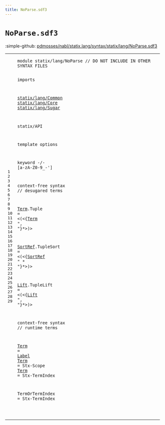 ```yaml
---
title: NoParse.sdf3
---
```


# `NoParse.sdf3`

:simple-github: [pdmosses/nabl/statix.lang/syntax/statix/lang/NoParse.sdf3]

[pdmosses/nabl/statix.lang/syntax/statix/lang/NoParse.sdf3]: https://github.com/pdmosses/nabl/blob/master/statix.lang/syntax/statix/lang/NoParse.sdf3 "The source file on GitHub"

<div class="sdf3"><table class="highlighttable"><tbody><tr><td class="linenos"><div class="linenodiv"><pre><span></span>1
2
3
4
5
6
7
8
9
10
11
12
13
14
15
16
17
18
19
20
21
22
23
24
25
26
27
28
29
</pre></div></td>
<td class="code"><pre><code><span class="keyword">module</span> <span id="statix/lang/NoParse_7_26" title="Not referenced locally, nor via imports">statix/lang/NoParse</span> <span class="layout">// DO NOT INCLUDE IN OTHER SYNTAX FILES</span>

<span class="keyword">imports</span>

  <a href="../Common.sdf3#statix/lang/Common_7_25" id="statix/lang/Common_79_97" title="Defined at ../Common.sdf3 line 1">statix/lang/Common</a>
  <a href="../Core.sdf3#statix/lang/Core_7_23" id="statix/lang/Core_100_116" title="Defined at ../Core.sdf3 line 1">statix/lang/Core</a>
  <a href="../Sugar.sdf3#statix/lang/Sugar_7_24" id="statix/lang/Sugar_119_136" title="Defined at ../Sugar.sdf3 line 1">statix/lang/Sugar</a>

  <span title="External reference">statix/API</span>

<span class="keyword">template options</span>

  <span class="keyword">keyword</span> -/- [<span class="cons_Regular">a</span>-<span class="cons_Regular">z</span><span class="cons_Regular">A</span>-<span class="cons_Regular">Z</span><span class="cons_Regular">0</span>-<span class="cons_Regular">9</span>\_\-\']

<span class="keyword">context-free syntax</span> <span class="layout">// desugared terms</span>

  <a href="#Term_262_266" id="Term_245_249" title="Referenced at line 17">Term</a>.<span class="cons_Constructor"><span id="Tuple_250_255" title="Not referenced locally, nor via imports">Tuple</span></span> = &lt;<span class="cons_String">(</span>&lt;{<a href="#Term_245_249" id="Term_262_266" title="Defined at line 17, 25, 26, 27">Term</a> <span class="cons_Lit">", "</span>}*&gt;<span class="cons_String">)</span>&gt;

  <a href="#SortRef_304_311" id="SortRef_280_287" title="Referenced at line 19">SortRef</a>.<span class="cons_Constructor"><span id="TupleSort_288_297" title="Not referenced locally, nor via imports">TupleSort</span></span> = &lt;<span class="cons_String">(</span>&lt;{<a href="#SortRef_280_287" id="SortRef_304_311" title="Defined at line 19">SortRef</a> <span class="cons_Lit">" * "</span>}*&gt;<span class="cons_String">)</span>&gt;

  <a href="#Lift_347_351" id="Lift_326_330" title="Referenced at line 21">Lift</a>.<span class="cons_Constructor"><span id="TupleLift_331_340" title="Not referenced locally, nor via imports">TupleLift</span></span> = &lt;<span class="cons_String">(</span>&lt;{<a href="#Lift_326_330" id="Lift_347_351" title="Defined at line 21">Lift</a> <span class="cons_Lit">", "</span>}*&gt;<span class="cons_String">)</span>&gt;

<span class="keyword">context-free syntax</span> <span class="layout">// runtime terms</span>

  <a href="#Term_262_266" id="Term_403_407" title="Referenced at line 17">Term</a> = <a href="../Core.sdf3#Label_4187_4192" id="Label_410_415" title="Defined at ../Core.sdf3 line 196">Label</a>
  <a href="#Term_262_266" id="Term_418_422" title="Referenced at line 17">Term</a> = <span title="External reference">Stx-Scope</span>
  <a href="#Term_262_266" id="Term_437_441" title="Referenced at line 17">Term</a> = <span title="External reference">Stx-TermIndex</span>

  <span id="TermOrTermIndex_461_476" title="Not referenced locally, nor via imports">TermOrTermIndex</span> = <span title="External reference">Stx-TermIndex</span>

</code></pre></td></tr></tbody></table></div>
